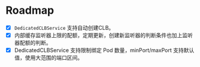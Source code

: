 # Roadmap

* [x] `DedicatedCLBService` 支持自动创建CLB。
* [x] 内部缓存监听器上限的配额，定期更新，创建新监听器的判断条件也加上监听器配额的判断。
* [x] DedicatedCLBService 支持限制绑定 Pod 数量，minPort/maxPort 支持默认值，使用大范围的端口区间。
